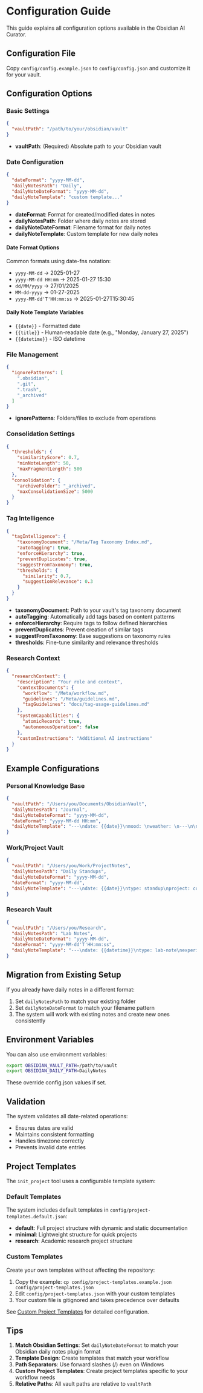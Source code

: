 # Configuration Guide

This guide explains all configuration options available in the Obsidian AI Curator.

## Configuration File

Copy `config/config.example.json` to `config/config.json` and customize it for your vault.

## Configuration Options

### Basic Settings

```json
{
  "vaultPath": "/path/to/your/obsidian/vault"
}
```
- **vaultPath**: (Required) Absolute path to your Obsidian vault

### Date Configuration

```json
{
  "dateFormat": "yyyy-MM-dd",
  "dailyNotesPath": "Daily",
  "dailyNoteDateFormat": "yyyy-MM-dd",
  "dailyNoteTemplate": "custom template..."
}
```

- **dateFormat**: Format for created/modified dates in notes
- **dailyNotesPath**: Folder where daily notes are stored
- **dailyNoteDateFormat**: Filename format for daily notes
- **dailyNoteTemplate**: Custom template for new daily notes

#### Date Format Options
Common formats using date-fns notation:
- `yyyy-MM-dd` → 2025-01-27
- `yyyy-MM-dd HH:mm` → 2025-01-27 15:30
- `dd/MM/yyyy` → 27/01/2025
- `MM-dd-yyyy` → 01-27-2025
- `yyyy-MM-dd'T'HH:mm:ss` → 2025-01-27T15:30:45

#### Daily Note Template Variables
- `{{date}}` - Formatted date
- `{{title}}` - Human-readable date (e.g., "Monday, January 27, 2025")
- `{{datetime}}` - ISO datetime

### File Management

```json
{
  "ignorePatterns": [
    ".obsidian",
    ".git",
    ".trash",
    "_archived"
  ]
}
```
- **ignorePatterns**: Folders/files to exclude from operations

### Consolidation Settings

```json
{
  "thresholds": {
    "similarityScore": 0.7,
    "minNoteLength": 50,
    "maxFragmentLength": 500
  },
  "consolidation": {
    "archiveFolder": "_archived",
    "maxConsolidationSize": 5000
  }
}
```

### Tag Intelligence

```json
{
  "tagIntelligence": {
    "taxonomyDocument": "/Meta/Tag Taxonomy Index.md",
    "autoTagging": true,
    "enforceHierarchy": true,
    "preventDuplicates": true,
    "suggestFromTaxonomy": true,
    "thresholds": {
      "similarity": 0.7,
      "suggestionRelevance": 0.3
    }
  }
}
```

- **taxonomyDocument**: Path to your vault's tag taxonomy document
- **autoTagging**: Automatically add tags based on content patterns
- **enforceHierarchy**: Require tags to follow defined hierarchies
- **preventDuplicates**: Prevent creation of similar tags
- **suggestFromTaxonomy**: Base suggestions on taxonomy rules
- **thresholds**: Fine-tune similarity and relevance thresholds

### Research Context

```json
{
  "researchContext": {
    "description": "Your role and context",
    "contextDocuments": {
      "workflow": "/Meta/workflow.md",
      "guidelines": "/Meta/guidelines.md",
      "tagGuidelines": "docs/tag-usage-guidelines.md"
    },
    "systemCapabilities": {
      "atomicRecords": true,
      "autonomousOperation": false
    },
    "customInstructions": "Additional AI instructions"
  }
}
```

## Example Configurations

### Personal Knowledge Base
```json
{
  "vaultPath": "/Users/you/Documents/ObsidianVault",
  "dailyNotesPath": "Journal",
  "dailyNoteDateFormat": "yyyy-MM-dd",
  "dateFormat": "yyyy-MM-dd HH:mm",
  "dailyNoteTemplate": "---\ndate: {{date}}\nmood: \nweather: \n---\n\n# {{title}}\n\n## Gratitude\n- \n\n## Today's Goals\n- [ ] \n\n## Notes\n\n## Tomorrow\n- [ ] "
}
```

### Work/Project Vault
```json
{
  "vaultPath": "/Users/you/Work/ProjectNotes",
  "dailyNotesPath": "Daily Standups",
  "dailyNoteDateFormat": "yyyy-MM-dd",
  "dateFormat": "yyyy-MM-dd",
  "dailyNoteTemplate": "---\ndate: {{date}}\ntype: standup\nproject: current\n---\n\n# {{title}}\n\n## Yesterday\n- \n\n## Today\n- [ ] \n\n## Blockers\n- \n"
}
```

### Research Vault
```json
{
  "vaultPath": "/Users/you/Research",
  "dailyNotesPath": "Lab Notes",
  "dailyNoteDateFormat": "yyyy-MM-dd",
  "dateFormat": "yyyy-MM-dd'T'HH:mm:ss",
  "dailyNoteTemplate": "---\ndate: {{datetime}}\ntype: lab-note\nexperiments: []\n---\n\n# Lab Notes - {{title}}\n\n## Experiments\n\n## Observations\n\n## Data\n\n## Next Steps\n"
}
```

## Migration from Existing Setup

If you already have daily notes in a different format:

1. Set `dailyNotesPath` to match your existing folder
2. Set `dailyNoteDateFormat` to match your filename pattern
3. The system will work with existing notes and create new ones consistently

## Environment Variables

You can also use environment variables:
```bash
export OBSIDIAN_VAULT_PATH=/path/to/vault
export OBSIDIAN_DAILY_PATH=DailyNotes
```

These override config.json values if set.

## Validation

The system validates all date-related operations:
- Ensures dates are valid
- Maintains consistent formatting
- Handles timezone correctly
- Prevents invalid date entries

## Project Templates

The `init_project` tool uses a configurable template system:

### Default Templates
The system includes default templates in `config/project-templates.default.json`:
- **default**: Full project structure with dynamic and static documentation
- **minimal**: Lightweight structure for quick projects  
- **research**: Academic research project structure

### Custom Templates
Create your own templates without affecting the repository:

1. Copy the example: `cp config/project-templates.example.json config/project-templates.json`
2. Edit `config/project-templates.json` with your custom templates
3. Your custom file is gitignored and takes precedence over defaults

See [Custom Project Templates](CUSTOM_PROJECT_TEMPLATES.md) for detailed configuration.

## Tips

1. **Match Obsidian Settings**: Set `dailyNoteDateFormat` to match your Obsidian daily notes plugin format
2. **Template Design**: Create templates that match your workflow
3. **Path Separators**: Use forward slashes (/) even on Windows
4. **Custom Project Templates**: Create project templates specific to your workflow needs
4. **Relative Paths**: All vault paths are relative to `vaultPath`
